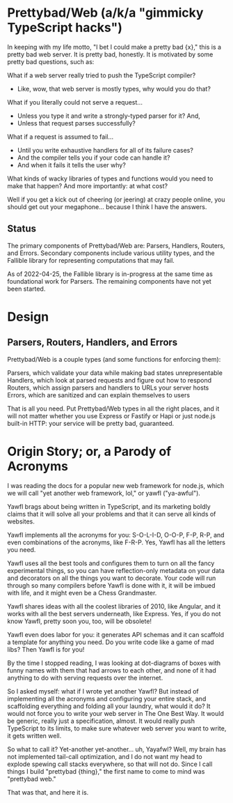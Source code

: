 Prettybad/Web (a/k/a "gimmicky TypeScript hacks")
==========================================================================
In keeping with my life motto, "I bet I could make a pretty bad {x}," this
is a pretty bad web server. It is pretty bad, honestly. It is motivated by
some pretty bad questions, such as:

What if a web server really tried to push the TypeScript compiler?
* Like, wow, that web server is mostly types, why would you do that?

What if you literally could not serve a request...
* Unless you type it and write a strongly-typed parser for it? And,
* Unless that request parses successfully?

What if a request is assumed to fail...
* Until you write exhaustive handlers for all of its failure cases?
* And the compiler tells you if your code can handle it?
* And when it fails it tells the user why?

What kinds of wacky libraries of types and functions would you need to
make that happen? And more importantly: at what cost?

Well if you get a kick out of cheering (or jeering) at crazy people
online, you should get out your megaphone... because I think I have the
answers.

Status
--------------------------------------------------------------------------
The primary components of Prettybad/Web are: Parsers, Handlers, Routers,
and Errors. Secondary components include various utility types, and the
Fallible library for representing computations that may fail.

As of 2022-04-25, the Fallible library is in-progress at the same time as
foundational work for Parsers. The remaining components have not yet been
started.

Design
==========================================================================
Parsers, Routers, Handlers, and Errors
--------------------------------------------------------------------------
Prettybad/Web is a couple types (and some functions for enforcing them):

Parsers,  which validate your data while making bad states unrepresentable
Handlers, which look at parsed requests and figure out how to respond
Routers,  which assign parsers and handlers to URLs your server hosts
Errors,   which are sanitized and can explain themselves to users

That is all you need. Put Prettybad/Web types in all the right places, and
it will not matter whether you use Express or Fastify or Hapi or just
node.js built-in HTTP: your service will be pretty bad, guaranteed.

Origin Story; or, a Parody of Acronyms
==========================================================================
I was reading the docs for a popular new web framework for node.js, which
we will call "yet another web framework, lol," or yawfl ("ya-awful").

Yawfl brags about being written in TypeScript, and its marketing boldly
claims that it will solve all your problems and that it can serve all
kinds of websites.

Yawfl implements all the acronyms for you: S-O-L-I-D, O-O-P, F-P, R-P, and
even combinations of the acronyms, like F-R-P. Yes, Yawfl has all the
letters you need.

Yawfl uses all the best tools and configures them to turn on all the fancy
experimental things, so you can have reflection-only metadata on your data
and decorators on all the things you want to decorate. Your code will run
through so many compilers before Yawfl is done with it, it will be imbued
with life, and it might even be a Chess Grandmaster.

Yawfl shares ideas with all the coolest libraries of 2010, like Angular,
and it works with all the best servers underneath, like Express. Yes, if
you do not know Yawfl, pretty soon you, too, will be obsolete!

Yawfl even does labor for you: it generates API schemas and it can
scaffold a template for anything you need. Do you write code like a game
of mad libs? Then Yawfl is for you!

By the time I stopped reading, I was looking at dot-diagrams of boxes with
funny names with them that had arrows to each other, and none of it had
anything to do with serving requests over the internet.

So I asked myself: what if I wrote yet another Yawfl? But instead of
implementing all the acronyms and configuring your entire stack, and
scaffolding everything and folding all your laundry, what would it do? It
would not force you to write your web server in The One Best Way. It would
be generic, really just a specification, almost. It would really push
TypeScript to its limits, to make sure whatever web server you want to
write, it gets written well.

So what to call it? Yet-another yet-another... uh, Yayafwl? Well, my brain
has not implemented tail-call optimization, and I do not want my head to
explode spewing call stacks everywhere, so that will not do. Since I call
things I build "prettybad {thing}," the first name to come to mind was
"prettybad web."

That was that, and here it is.
